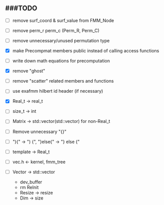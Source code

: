 ###TODO
-------------
- [ ] remove surf_coord & surf_value from FMM_Node
- [ ] remove perm_r perm_c (Perm_R, Perm_C)
- [ ] remove unnecessary/unused permutation type
- [x] make Precompmat members public instead of calling access functions
- [ ] write down math equations for precomputation
- [x] remove "ghost" 
- [ ] remove "scatter" related members and functions
- [ ] use exafmm hilbert id header (if necessary)

- [x] Real_t -> real_t
- [ ] size_t -> int
- [ ] Matrix -> std::vector(std::vector) for non-Real_t
- [ ] Remove unnecessary "{}"
- [ ] "){" -> ") {", "}else{" -> "} else {"
- [ ] template -> Real_t
- [ ] vec.h <- kernel, fmm_tree
- [ ] Vector -> std::vector
  - dev_buffer
  - rm ReInit
  - Resize -> resize
  - Dim -> size
